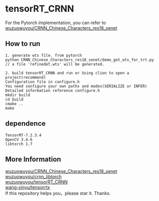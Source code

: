 # tensorRT_CRNN

For the Pytorch implementation, you can refer to [wuzuowuyou/CRNN_Chinese_Characters_res18_senet](https://github.com/wuzuowuyou/CRNN_Chinese_Characters_res18_senet)

## How to run
```
1. generate wts file. from pytorch
python CRNN_Chinese_Characters_res18_senet/demo_get_wts_for_trt.py
// a file 'refinedet.wts' will be generated.

2. build tensorRT_CRNN and run or Using clion to open a project(recommend)
Configuration file in configure.h
You need configure your own paths and modes(SERIALIZE or INFER)
Detailed information reference configure.h
mkdir build
cd build
cmake ..
make
```

## dependence
```
TensorRT-7.2.3.4
OpenCV 3.4.6
libtorch 1.7
```

## More Information
[wuzuowuyou/CRNN_Chinese_Characters_res18_senet](https://github.com/wuzuowuyou/CRNN_Chinese_Characters_res18_senet)  
[wuzuowuyou/crnn_libtorch](https://github.com/wuzuowuyou/crnn_libtorch)  
[wuzuowuyou/tensorRT_CRNN](https://github.com/wuzuowuyou/tensorRT_CRNN)  
[wang-xinyu/tensorrtx](https://github.com/wang-xinyu/tensorrtx)  
If this repository helps you，please star it. Thanks.

